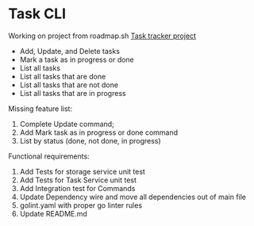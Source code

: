 <h1>Task CLI</h1>

Working on project from roadmap.sh
[Task tracker project ](https://roadmap.sh/projects/task-tracker)


- Add, Update, and Delete tasks
- Mark a task as in progress or done
- List all tasks
- List all tasks that are done
- List all tasks that are not done
- List all tasks that are in progress


Missing feature list:
1. Complete Update command;
2. Add Mark task as in progress or done command
3. List by status (done, not done, in progress)

Functional requirements:
1. Add Tests for storage service unit test
2. Add Tests for Task Service unit test
3. Add Integration test for Commands
4. Update Dependency wire and move all dependencies out of main file
4. golint.yaml with proper go linter rules
5. Update README.md